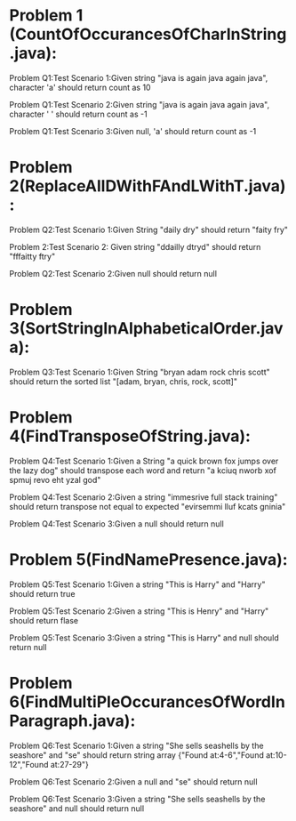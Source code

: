 Problem 1 (CountOfOccurancesOfCharInString.java):
================================================
Problem Q1:Test Scenario 1:Given string "java is again java again java", character 'a' should return count as 10

Problem Q1:Test Scenario 2:Given string "java is again java again java", character ' ' should return count as -1

Problem Q1:Test Scenario 3:Given null, 'a' should return count as -1


Problem 2(ReplaceAllDWithFAndLWithT.java):
=========================================
Problem Q2:Test Scenario 1:Given String "daily dry" should return "faity fry"

Problem 2:Test Scenario 2: Given string "ddailly dtryd" should return "fffaitty ftry"

Problem Q2:Test Scenario 2:Given null should return null


Problem 3(SortStringInAlphabeticalOrder.java):
=============================================
Problem Q3:Test Scenario 1:Given String "bryan adam rock chris scott" should return the sorted list "[adam, bryan, chris, rock, scott]"


Problem 4(FindTransposeOfString.java):
======================================
Problem Q4:Test Scenario 1:Given a String "a quick brown fox jumps over the lazy dog" should transpose each word and return "a kciuq nworb xof spmuj revo eht yzal god"

Problem Q4:Test Scenario 2:Given a string "immesrive full stack training" should return transpose not equal to expected "evirsemmi lluf kcats gninia"

Problem Q4:Test Scenario 3:Given a null should return null


Problem 5(FindNamePresence.java):
================================
Problem Q5:Test Scenario 1:Given a string "This is Harry" and "Harry" should return true

Problem Q5:Test Scenario 2:Given a string "This is Henry" and "Harry" should return flase

Problem Q5:Test Scenario 3:Given a string "This is Harry" and null should return null


Problem 6(FindMultiPleOccurancesOfWordInParagraph.java):
=======================================================
Problem Q6:Test Scenario 1:Given a string "She sells seashells by the seashore" and "se" should return string array {"Found at:4-6","Found at:10-12","Found at:27-29"}

Problem Q6:Test Scenario 2:Given a null and "se" should return null

Problem Q6:Test Scenario 3:Given a string "She sells seashells by the seashore" and null should return null


